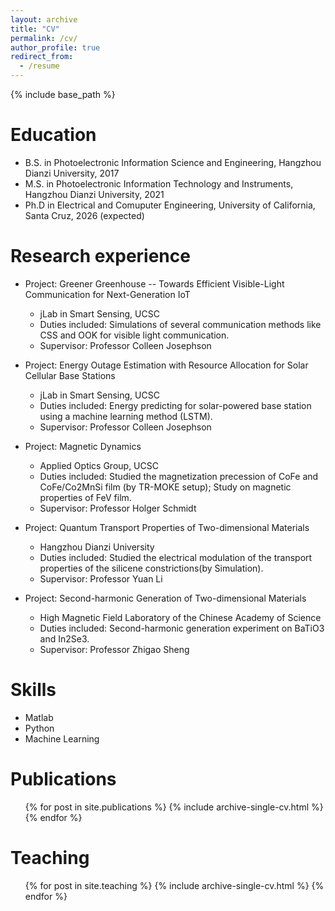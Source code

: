 ```yaml
---
layout: archive
title: "CV"
permalink: /cv/
author_profile: true
redirect_from:
  - /resume
---
```


{% include base_path %}

Education
======
* B.S. in Photoelectronic Information Science and Engineering, Hangzhou Dianzi University, 2017
* M.S. in Photoelectronic Information Technology and Instruments, Hangzhou Dianzi University, 2021
* Ph.D in Electrical and Comuputer Engineering, University of California, Santa Cruz, 2026 (expected)

Research experience
======
* Project: Greener Greenhouse -- Towards Efficient Visible-Light Communication for Next-Generation IoT
  * jLab in Smart Sensing, UCSC
  * Duties included: Simulations of several communication methods like CSS and OOK for visible light communication.
  * Supervisor: Professor Colleen Josephson

* Project: Energy Outage Estimation with Resource Allocation for Solar Cellular Base Stations
  * jLab in Smart Sensing, UCSC
  * Duties included: Energy predicting for solar-powered base station using a machine learning method (LSTM).
  * Supervisor: Professor Colleen Josephson

* Project: Magnetic Dynamics
  * Applied Optics Group, UCSC
  * Duties included: Studied the magnetization precession of CoFe and CoFe/Co2MnSi film (by TR-MOKE setup); Study on magnetic properties of FeV film.
  * Supervisor: Professor Holger Schmidt

* Project: Quantum Transport Properties of Two-dimensional Materials
  * Hangzhou Dianzi University
  * Duties included: Studied the electrical modulation of the transport properties of the silicene constrictions(by Simulation).
  * Supervisor: Professor Yuan Li
 
* Project: Second-harmonic Generation of Two-dimensional Materials 
  * High Magnetic Field Laboratory of the Chinese Academy of Science
  * Duties included: Second-harmonic generation experiment on BaTiO3 and In2Se3.
  * Supervisor: Professor Zhigao Sheng
  
Skills
======
* Matlab
* Python
* Machine Learning

Publications
======
  <ul>{% for post in site.publications %}
    {% include archive-single-cv.html %}
  {% endfor %}</ul>
  

  
Teaching
======
  <ul>{% for post in site.teaching %}
    {% include archive-single-cv.html %}
  {% endfor %}</ul>
  
